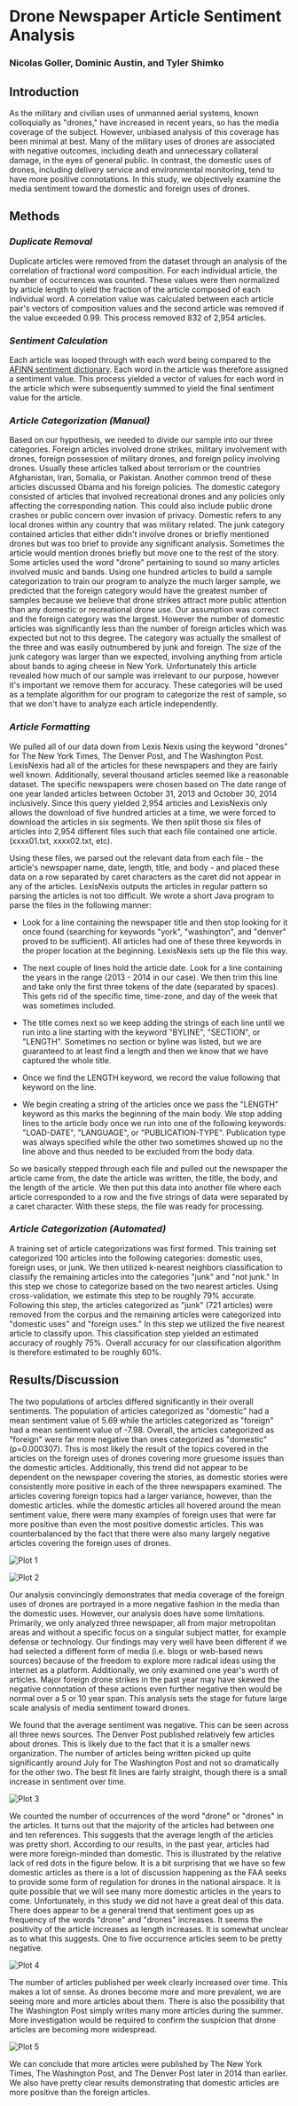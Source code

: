 
<link href="https://raw.githubusercontent.com/jasonm23/markdown-css-themes/gh-pages/swiss.css" type="text/css" rel="stylesheet"></link>

# Drone Newspaper Article Sentiment Analysis

### Nicolas Goller, Dominic Austin, and Tyler Shimko

## Introduction

As the military and civilian uses of unmanned aerial systems, known colloquially as "drones," have increased in recent years, so has the media coverage of the subject. However, unbiased analysis of this coverage has been minimal at best. Many of the military uses of drones are associated with negative outcomes, including death and unnecessary collateral damage, in the eyes of  general public. In contrast, the domestic uses of drones, including delivery service and environmental monitoring, tend to have more positive connotations. In this study, we objectively examine the media sentiment toward the domestic and foreign uses of drones.

## Methods

### *Duplicate Removal*

Duplicate articles were removed from the dataset through an analysis of the correlation of fractional word composition. For each individual article, the number of occurrences was counted. These values were then normalized by article length to yield the fraction of the article composed of each individual word. A correlation value was calculated between each article pair's vectors of composition values and the second article was removed if the value exceeded 0.99. This process removed 832 of 2,954 articles.

### *Sentiment Calculation*

Each article was looped through with each word being compared to the [AFINN sentiment dictionary](http://www2.imm.dtu.dk/pubdb/views/publication_details.php?id=6010). Each word in the article was therefore assigned a sentiment value. This process yielded a vector of values for each word in the article which were subsequently summed to yield the final sentiment value for the article.

### *Article Categorization (Manual)*

Based on our hypothesis, we needed to divide our sample into our three categories. Foreign articles involved drone strikes, military involvement with drones, foreign possession of military drones, and foreign policy involving drones. Usually these articles talked about terrorism or the countries Afghanistan, Iran, Somalia, or Pakistan. Another common trend of these articles discussed Obama and his foreign policies. The domestic category consisted of articles that involved recreational drones and any policies only affecting the corresponding nation. This could also include public drone crashes or public concern over invasion of privacy. Domestic refers to any local drones within any country that was military related.  The junk category contained articles that either didn't involve drones or briefly mentioned drones but was too brief to provide any significant analysis. Sometimes the article would mention drones briefly but move one to the rest of the story. Some articles used the word "drone" pertaining to sound so many articles involved music and bands.
Using one hundred articles to build a sample categorization to train our program to analyze the much larger sample, we predicted that the foreign category would have the greatest number of samples because we believe that drone strikes attract more public attention than any domestic or recreational drone use. Our assumption was correct and the foreign category was the largest. However the number of domestic articles was significantly less than the number of foreign articles which was expected but not to this degree. The category was actually the smallest of the three and was easily outnumbered by junk and foreign. The size of the junk category was larger than we expected, involving anything from article about bands to aging cheese in New York. Unfortunately this article revealed how much of our sample was irrelevant to our purpose, however it's important we remove them for accuracy. These categories will be used as a template algorithm for our program to categorize the rest of sample, so that we don't have to analyze each article independently. 

### *Article Formatting*

We pulled all of our data down from Lexis Nexis using the keyword "drones" for The New York Times, The Denver Post, and The Washington Post. LexisNexis had all of the articles for these newspapers and they are fairly well known. Additionally, several thousand articles seemed like a reasonable dataset. The specific newspapers were chosen based on The date range of one year landed articles between October 31, 2013 and October 30, 2014 inclusively. Since this query yielded 2,954 articles and LexisNexis only allows the download of five hundred articles at a time, we were forced to download the articles in six segments. We then split those six files of articles into 2,954 different files such that each file contained one article. (xxxx01.txt, xxxx02.txt, etc). 

Using these files, we parsed out the relevant data from each file - the article's newspaper name, date, length, title, and body - and placed these data on a row separated by caret characters as the caret did not appear in any of the articles. LexisNexis outputs the articles in regular pattern so parsing the articles is not too difficult. We wrote a short Java program to parse the files in the following manner:

+ Look for a line containing the newspaper title and then stop looking for it once found (searching for keywords "york", "washington", and "denver" proved to be sufficient). All articles had one of these three keywords in the proper location at the beginning. LexisNexis sets up the file this way.

+ The next couple of lines hold the article date. Look for a line containing the years in the range (2013 - 2014 in our case). We then trim this line and take only the first three tokens of the date (separated by spaces). This gets rid of the specific time, time-zone, and day of the week that was sometimes included.

+ The title comes next so we keep adding the strings of each line until we run into a line starting with the keyword "BYLINE", "SECTION", or "LENGTH". Sometimes no section or byline was listed, but we are guaranteed to at least find a length and then we know that we have captured the whole title.

+ Once we find the LENGTH keyword, we record the value following that keyword on the line.

+ We begin creating a string of the articles once we pass the "LENGTH" keyword as this marks the beginning of the main body. We stop adding lines to the article body once we run into one of the following keywords: "LOAD-DATE", "LANGUAGE", or "PUBLICATION-TYPE". Publication type was always specified while the other two sometimes showed up no the line above and thus needed to be excluded from the body data.

So we basically stepped through each file and pulled out the newspaper the article came from, the date the article was written, the title, the body, and the length of the article. We then put this data into another file where each article corresponded to a row and the five strings of data were separated by a caret character. With these steps, the file was ready for processing.

### *Article Categorization (Automated)*

A training set of article categorizations was first formed. This training set categorized 100 articles into the following categories: domestic uses, foreign uses, or junk. We then utilized k-nearest neighbors classification to classify the remaining articles into the categories "junk" and "not junk." In this step we chose to categorize based on the two nearest articles. Using cross-validation, we estimate this step to be roughly 79% accurate. Following this step, the articles categorized as "junk" (721 articles) were removed from the corpus and the remaining articles were categorized into "domestic uses" and "foreign uses." In this step we utilized the five nearest article to classify upon. This classification step yielded an estimated accuracy of roughly 75%. Overall accuracy for our classification algorithm is therefore estimated to be roughly 60%.

## Results/Discussion

The two populations of articles differed significantly in their overall sentiments. The population of articles categorized as "domestic" had a mean sentiment value of 5.69 while the articles categorized as "foreign" had a mean sentiment value of -7.98. Overall, the articles categorized as "foreign" were far more negative than ones categorized as "domestic" (p=0.000307). This is most likely the result of the topics covered in the articles on the foreign uses of drones covering more gruesome issues than the domestic articles. Additionally, this trend did not appear to be dependent on the newspaper covering the stories, as domestic stories were consistently more positive in each of the three newspapers examined. The articles covering foreign topics had a larger variance, however, than the domestic articles. while the domestic articles all hovered around the mean sentiment value, there were many examples of foreign uses that were far more positive than even the most positive domestic articles. This was counterbalanced by the fact that there were also many largely negative articles covering the foreign uses of drones.

![Plot 1](https://raw.githubusercontent.com/TShimko126/DroneProject/master/Plot3.jpg)

![Plot 2](https://raw.githubusercontent.com/TShimko126/DroneProject/master/Plot5.jpg)

Our analysis convincingly demonstrates that media coverage of the foreign uses of drones are portrayed in a more negative fashion in the media than the domestic uses. However, our analysis does have some limitations. Primarily, we only analyzed three newspaper, all from major metropolitan areas and without a specific focus on a singular subject matter, for example defense or technology. Our findings may very well have been different if we had selected a different form of media (i.e. blogs or web-based news sources) because of the freedom to explore more radical ideas using the internet as a platform. Additionally, we only examined one year's worth of articles. Major foreign drone strikes in the past year may have skewed the negative connotation of these actions even further negative then would be normal over a 5 or 10 year span. This analysis sets the stage for future large scale analysis of media sentiment toward drones.
 
We found that the average sentiment was negative. This can be seen across all three news sources. The Denver Post published relatively few articles about drones. This is likely due to the fact that it is a smaller news organization. The number of articles being written picked up quite significantly around July for The Washington Post and not so dramatically for the other two. The best fit lines are fairly straight, though there is a small increase in sentiment over time. 

![Plot 3](https://raw.githubusercontent.com/TShimko126/DroneProject/master/Plot1.jpg)

We counted the number of occurrences of the word "drone" or "drones" in the articles. It turns out that the majority of the articles had between one and ten references. This suggests that the average length of the articles was pretty short. According to our results, in the past year, articles had were more foreign-minded than domestic. This is illustrated by the relative lack of red dots in the figure below. It is a bit surprising that we have so few domestic articles as there is a lot of discussion happening as the FAA seeks to provide some form of regulation for drones in the national airspace. It is quite possible that we will see many more domestic articles in the years to come. Unfortunately, in this study we did not have a great deal of this data. There does appear to be a general trend that sentiment goes up as frequency of the words "drone" and "drones" increases. It seems the positivity of the article increases as length increases. It is somewhat unclear as to what this suggests. One to five occurrence articles seem to be pretty negative.   

![Plot 4](https://raw.githubusercontent.com/TShimko126/DroneProject/master/Plot2.jpg)

The number of articles published per week clearly increased over time. This makes a lot of sense. As drones become more and more prevalent, we are seeing more and more articles about them. There is also the possibility that The Washington Post simply writes many more articles during the summer. More investigation would be required to confirm the suspicion that drone articles are becoming more widespread.

![Plot 5](https://raw.githubusercontent.com/TShimko126/DroneProject/master/Plot4.jpg)

We can conclude that more articles were published by The New York Times, The Washington Post, and The Denver Post later in 2014 than earlier. We also have pretty clear results demonstrating that domestic articles are more positive than the foreign articles. 